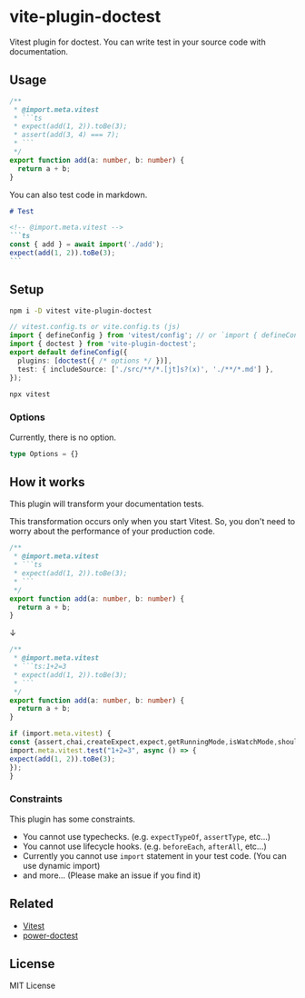 # vite-plugin-doctest

Vitest plugin for doctest.
You can write test in your source code with documentation.

## Usage

```ts
/**
 * @import.meta.vitest
 * ```ts
 * expect(add(1, 2)).toBe(3);
 * assert(add(3, 4) === 7);
 * ```
 */
export function add(a: number, b: number) {
  return a + b;
}
```

You can also test code in markdown.

````markdown
# Test

<!-- @import.meta.vitest -->
```ts
const { add } = await import('./add');
expect(add(1, 2)).toBe(3);
```
````

## Setup

```sh
npm i -D vitest vite-plugin-doctest
```

```ts
// vitest.config.ts or vite.config.ts (js)
import { defineConfig } from 'vitest/config'; // or `import { defineConfig } from 'vite';`
import { doctest } from 'vite-plugin-doctest';
export default defineConfig({
  plugins: [doctest({ /* options */ })],
  test: { includeSource: ['./src/**/*.[jt]s?(x)', './**/*.md'] },
});
```

```sh
npx vitest
```

### Options

Currently, there is no option.

```ts
type Options = {}
```

## How it works

This plugin will transform your documentation tests.

This transformation occurs only when you start Vitest.
So, you don't need to worry about the performance of your production code.

```ts
/**
 * @import.meta.vitest
 * ```ts
 * expect(add(1, 2)).toBe(3);
 * ```
 */
export function add(a: number, b: number) {
  return a + b;
}
```

↓

```ts
/**
 * @import.meta.vitest
 * ```ts:1+2=3
 * expect(add(1, 2)).toBe(3);
 * ```
 */
export function add(a: number, b: number) {
  return a + b;
}

if (import.meta.vitest) {
const {assert,chai,createExpect,expect,getRunningMode,isWatchMode,should,vi,vitest} = import.meta.vitest;
import.meta.vitest.test("1+2=3", async () => {
expect(add(1, 2)).toBe(3);
});
}
```

### Constraints

This plugin has some constraints.

- You cannot use typechecks. (e.g. `expectTypeOf`, `assertType`, etc...)
- You cannot use lifecycle hooks. (e.g. `beforeEach`, `afterAll`, etc...)
- Currently you cannot use `import` statement in your test code. (You can use dynamic import)
- and more... (Please make an issue if you find it)

## Related

- [Vitest](https://vitest.dev)
- [power-doctest](https://github.com/azu/power-doctest)

## License

MIT License

